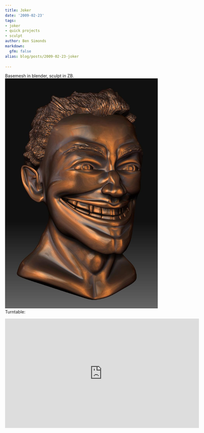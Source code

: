 ```yaml
---
title: Joker
date: '2009-02-23'
tags:
- joker
- quick projects
- sculpt
author: Ben Simonds
markdown:
  gfm: false
alias: blog/posts/2009-02-23-joker

---
```


Basemesh in blender, sculpt in ZB. ![jokersculpt](/images/old/jokersculpt.jpg)
Turntable: 

<iframe title="vimeo-player" src="https://player.vimeo.com/video/3337357" width="640" height="360" frameborder="0" allowfullscreen></iframe>






